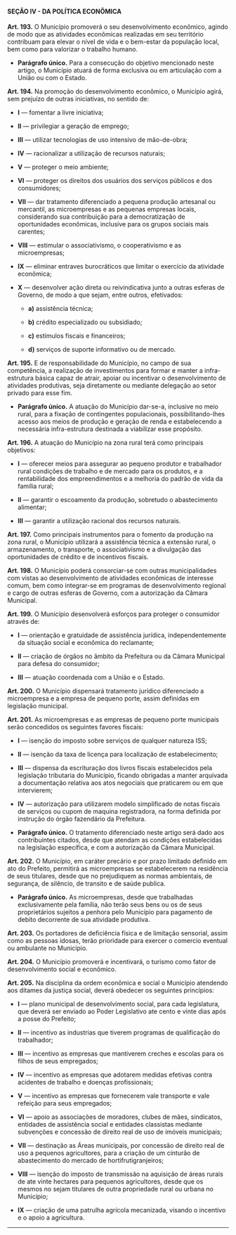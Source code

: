 #### SEÇÃO IV - DA POLÍTICA ECONÔMICA


**Art. 193.** O Município promoverá o seu desenvolvimento econômico, agindo de modo que as atividades econômicas realizadas em seu território contribuam para elevar o nível de vida e o bem-estar da população local, bem como para valorizar o trabalho humano. 

- **Parágrafo único.** Para a consecução do objetivo mencionado neste artigo, o Município atuará de forma exclusiva ou em articulação com a União ou com o Estado. 

**Art. 194.** Na promoção do desenvolvimento econômico, o Município agirá, sem prejuízo de outras iniciativas, no sentido de: 

- **I** — fomentar a livre iniciativa;

- **II** — privilegiar a geração de emprego;

- **III** — utilizar tecnologias de uso intensivo de mão-de-obra;

- **IV** — racionalizar a utilização de recursos naturais;

- **V** — proteger o meio ambiente;

- **VI** — proteger os direitos dos usuários dos serviços públicos e dos consumidores;

- **VII** — dar tratamento diferenciado a pequena produção artesanal ou mercantil, as microempresas e as pequenas empresas locais, considerando sua contribuição para a democratização de oportunidades econômicas, inclusive para os grupos sociais mais carentes;

- **VIII** — estimular o associativismo, o cooperativismo e as microempresas;

- **IX** — eliminar entraves burocráticos que limitar o exercício da atividade econômica;

- **X** — desenvolver ação direta ou reivindicativa junto a outras esferas de Governo, de modo a que sejam, entre outros, efetivados: 

	- **a)** assistência técnica;

	- **b)** crédito especializado ou subsidiado;

	- **c)** estímulos fiscais e financeiros;

	- **d)** serviços de suporte informativo ou de mercado.

**Art. 195.** E de responsabilidade do Município, no campo de sua competência, a realização de investimentos para formar e manter a infra-estrutura básica capaz de atrair, apoiar ou incentivar o desenvolvimento de atividades produtivas, seja diretamente ou mediante delegação ao setor privado para esse fim.

- **Parágrafo único.** A atuação do Município dar-se-a, inclusive no meio rural, para a fixação de contingentes populacionais, possibilitando-lhes acesso aos meios de produção e geração de renda e estabelecendo a necessária infra-estrutura destinada a viabilizar esse propósito.

**Art. 196.** A atuação do Município na zona rural terá como principais objetivos:

- **I** — oferecer meios para assegurar ao pequeno produtor e trabalhador rural condições de trabalho e de mercado para os produtos, e a rentabilidade dos empreendimentos e a melhoria do padrão de vida da família rural;

- **II** — garantir o escoamento da produção, sobretudo o abastecimento alimentar;

- **III** — garantir a utilização racional dos recursos naturais. 

**Art. 197.** Como principais instrumentos para o fomento da produção na zona rural, o Município utilizará a assistência técnica a extensão rural, o armazenamento, o transporte, o associativismo e a divulgação das oportunidades de crédito e de incentivos fiscais.

**Art. 198.** O Município poderá consorciar-se com outras municipalidades com vistas ao desenvolvimento de atividades econômicas de interesse comum, bem como integrar-se em programas de desenvolvimento regional e cargo de outras esferas de Governo, com a autorização da Câmara Municipal.

**Art. 199.** O Município desenvolverá esforços para proteger o consumidor através de:

- **I** — orientação e gratuidade de assistência jurídica, independentemente da situação social e econômica do reclamante; 

- **II** — criação de órgãos no âmbito da Prefeitura ou da Câmara Municipal para defesa do consumidor;

- **III** — atuação coordenada com a União e o Estado. 

**Art. 200.** O Município dispensará tratamento jurídico diferenciado a microempresa e a empresa de pequeno porte, assim definidas em legislação municipal. 

**Art. 201.** As microempresas e as empresas de pequeno porte municipais serão concedidos os seguintes favores fiscais:

- **I** — isenção do imposto sobre serviços de qualquer natureza ISS;

- **II** — isenção da taxa de licença para localização de estabelecimento;

- **III** — dispensa da escrituração dos livros fiscais estabelecidos pela legislação tributaria do Município, ficando obrigadas a manter arquivada a documentação relativa aos atos negociais que praticarem ou em que intervierem; 

- **IV** — autorização para utilizarem modelo simplificado de notas fiscais de serviços ou cupom de maquina registradora, na forma definida por instrução do órgão fazendário da Prefeitura.

- **Parágrafo único.** O tratamento diferenciado neste artigo será dado aos contribuintes citados, desde que atendam as condições estabelecidas na legislação específica, e com a autorização da Câmara Municipal.


**Art. 202.** O Município, em caráter precário e por prazo limitado definido em ato do Prefeito, permitirá as microempresas se estabelecerem na residência de seus titulares, desde que no prejudiquem as normas ambientais, de segurança, de silêncio, de transito e de saúde publica.

- **Parágrafo único.** As microempresas, desde que trabalhadas exclusivamente pela família, não terão seus bens ou os de seus proprietários sujeitos a penhora pelo Município para pagamento de debito decorrente de sua atividade produtiva.

**Art. 203.** Os portadores de deficiência física e de limitação sensorial, assim como as pessoas idosas, terão prioridade para exercer o comercio eventual ou ambulante no Município.

**Art. 204.** O Município promoverá e incentivará, o turismo como fator de desenvolvimento social e econômico.

**Art. 205.** Na disciplina da ordem econômica e social o Município atendendo aos ditames da justiça social, deverá obedecer os seguintes princípios:

- **I** — plano municipal de desenvolvimento social, para cada legislatura, que deverá ser enviado ao Poder Legislativo ate cento e vinte dias após a posse do Prefeito; 

- **II** — incentivo as industrias que tiverem programas de qualificação do trabalhador;

- **III** — incentivo as empresas que mantiverem creches e escolas para os filhos de seus empregados;

- **IV** — incentivo as empresas que adotarem medidas efetivas contra acidentes de trabalho e doenças profissionais;

- **V** — incentivo as empresas que fornecerem vale transporte e vale refeição para seus empregados;

- **VI** — apoio as associações de moradores, clubes de mães, sindicatos, entidades de assistência social e entidades classistas mediante subvenções e concessão de direito real de uso de imóveis municipais;

- **VII** — destinação as Áreas municipais, por concessão de direito real de uso a pequenos agricultores, para a criação de um cinturão de abastecimento do mercado de hortifrutigranjeiros;

- **VIII** — isenção do imposto de transmissão na aquisição de áreas rurais de ate vinte hectares para pequenos agricultores, desde que os mesmos no sejam titulares de outra propriedade rural ou urbana no Município;

- **IX** — criação de uma patrulha agrícola mecanizada, visando o incentivo e o apoio a agricultura.

---